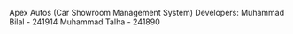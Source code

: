 Apex Autos (Car Showroom Management System)
Developers:
Muhammad Bilal - 241914
Muhammad Talha - 241890
